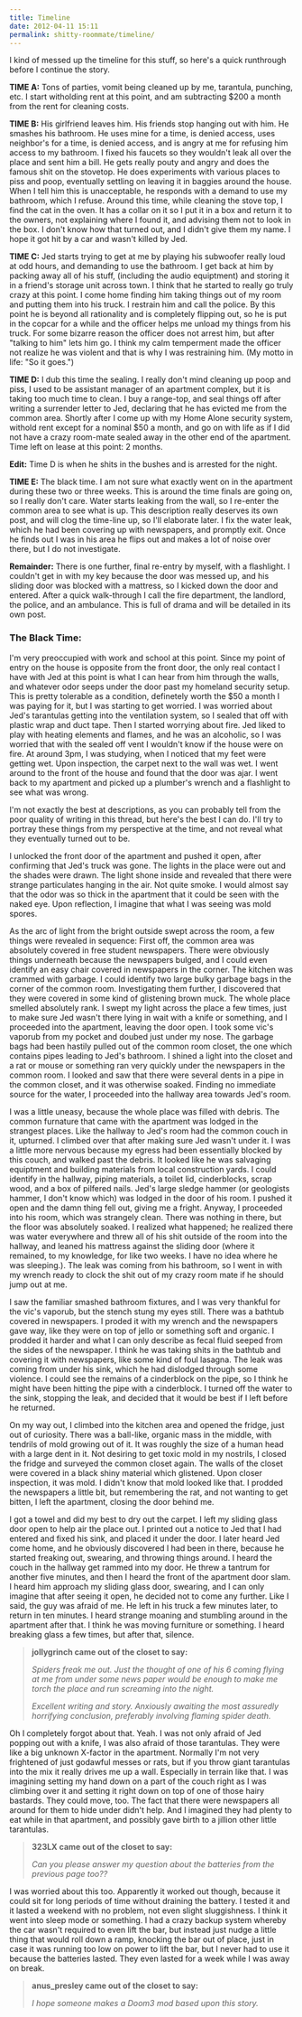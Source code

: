 ```yaml
---
title: Timeline
date: 2012-04-11 15:11
permalink: shitty-roommate/timeline/
---
```



I kind of messed up the timeline for this stuff, so here's a quick runthrough before I continue the story.

**TIME A:** Tons of parties, vomit being cleaned up by me, tarantula, punching, etc. I start witholding rent at this point, and am subtracting $200 a month from the rent for cleaning costs.

**TIME B:** His girlfriend leaves him. His friends stop hanging out with him. He smashes his bathroom. He uses mine for a time, is denied access, uses neighbor's for a time, is denied access, and is angry at me for refusing him access to my bathroom. I fixed his faucets so they wouldn't leak all over the place and sent him a bill. He gets really pouty and angry and does the famous shit on the stovetop. He does experiments with various places to piss and poop, eventually settling on leaving it in baggies around the house. When I tell him this is unacceptable, he responds with a demand to use my bathroom, which I refuse. Around this time, while cleaning the stove top, I find the cat in the oven. It has a collar on it so I put it in a box and return it to the owners, not explaining where I found it, and advising them not to look in the box. I don't know how that turned out, and I didn't give them my name. I hope it got hit by a car and wasn't killed by Jed.

**TIME C:** Jed starts trying to get at me by playing his subwoofer really loud at odd hours, and demanding to use the bathroom. I get back at him by packing away all of his stuff, (including the audio equiptment) and storing it in a friend's storage unit across town. I think that he started to really go truly crazy at this point. I come home finding him taking things out of my room and putting them into his truck. I restrain him and call the police. By this point he is beyond all rationality and is completely flipping out, so he is put in the copcar for a while and the officer helps me unload my things from his truck. For some bizarre reason the officer does not arrest him, but after "talking to him" lets him go. I think my calm temperment made the officer not realize he was violent and that is why I was restraining him. (My motto in life: "So it goes.")

**TIME D:** I dub this time the sealing. I really don't mind cleaning up poop and piss, I used to be assistant manager of an apartment complex, but it is taking too much time to clean. I buy a range-top, and seal things off after writing a surrender letter to Jed, declaring that he has evicted me from the common area. Shortly after I come up with my Home Alone security system, withold rent except for a nominal $50 a month, and go on with life as if I did not have a crazy room-mate sealed away in the other end of the apartment. Time left on lease at this point: 2 months.

__Edit:__ Time D is when he shits in the bushes and is arrested for the night.

**TIME E:** The black time. I am not sure what exactly went on in the apartment during these two or three weeks. This is around the time finals are going on, so I really don't care. Water starts leaking from the wall, so I re-enter the common area to see what is up. This description really deserves its own post, and will clog the time-line up, so I'll elaborate later. I fix the water leak, which he had been covering up with newspapers, and promptly exit. Once he finds out I was in his area he flips out and makes a lot of noise over there, but I do not investigate.

**Remainder:** There is one further, final re-entry by myself, with a flashlight. I couldn't get in with my key because the door was messed up, and his sliding door was blocked with a mattress, so I kicked down the door and entered. After a quick walk-through I call the fire department, the landlord, the police, and an ambulance. This is full of drama and will be detailed in its own post.

### The Black Time:

I'm very preoccupied with work and school at this point. Since my point of entry on the house is opposite from the front door, the only real contact I have with Jed at this point is what I can hear from him through the walls, and whatever odor seeps under the door past my homeland security setup. This is pretty tolerable as a condition, definetely worth the $50 a month I was paying for it, but I was starting to get worried. I was worried about Jed's tarantulas getting into the ventilation system, so I sealed that off with plastic wrap and duct tape. Then I started worrying about fire. Jed liked to play with heating elements and flames, and he was an alcoholic, so I was worried that with the sealed off vent I wouldn't know if the house were on fire. At around 3pm, I was studying, when I noticed that my feet were getting wet. Upon inspection, the carpet next to the wall was wet. I went around to the front of the house and found that the door was ajar. I went back to my apartment and picked up a plumber's wrench and a flashlight to see what was wrong.

I'm not exactly the best at descriptions, as you can probably tell from the poor quality of writing in this thread, but here's the best I can do. I'll try to portray these things from my perspective at the time, and not reveal what they eventually turned out to be.

I unlocked the front door of the apartment and pushed it open, after confirming that Jed's truck was gone. The lights in the place were out and the shades were drawn. The light shone inside and revealed that there were strange particulates hanging in the air. Not quite smoke. I would almost say that the odor was so thick in the apartment that it could be seen with the naked eye. Upon reflection, I imagine that what I was seeing was mold spores.

As the arc of light from the bright outside swept across the room, a few things were revealed in sequence: First off, the common area was absolutely covered in free student newspapers. There were obviously things underneath because the newspapers bulged, and I could even identify an easy chair covered in newspapers in the corner. The kitchen was crammed with garbage. I could identify two large bulky garbage bags in the corner of the common room. Investigating them further, I discovered that they were covered in some kind of glistening brown muck. The whole place smelled absolutely rank. I swept my light across the place a few times, just to make sure Jed wasn't there lying in wait with a knife or something, and I proceeded into the apartment, leaving the door open. I took some vic's vaporub from my pocket and doubed just under my nose. The garbage bags had been hastily pulled out of the common room closet, the one which contains pipes leading to Jed's bathroom. I shined a light into the closet and a rat or mouse or something ran very quickly under the newspapers in the common room. I looked and saw that there were several dents in a pipe in the common closet, and it was otherwise soaked. Finding no immediate source for the water, I proceeded into the hallway area towards Jed's room.

I was a little uneasy, because the whole place was filled with debris. The common furnature that came with the apartment was lodged in the strangest places. Like the hallway to Jed's room had the common couch in it, upturned. I climbed over that after making sure Jed wasn't under it. I was a little more nervous because my egress had been essentially blocked by this couch, and walked past the debris. It looked like he was salvaging equiptment and building materials from local construction yards. I could identify in the hallway, piping materials, a toilet lid, cinderblocks, scrap wood, and a box of pilfered nails. Jed's large sledge hammer (or geologists hammer, I don't know which) was lodged in the door of his room. I pushed it open and the damn thing fell out, giving me a fright. Anyway, I proceeded into his room, which was strangely clean. There was nothing in there, but the floor was absolutely soaked. I realized what happened; he realized there was water everywhere and threw all of his shit outside of the room into the hallway, and leaned his mattress against the sliding door (where it remained, to my knowledge, for like two weeks. I have no idea where he was sleeping.). The leak was coming from his bathroom, so I went in with my wrench ready to clock the shit out of my crazy room mate if he should jump out at me.

I saw the familiar smashed bathroom fixtures, and I was very thankful for the vic's vaporub, but the stench stung my eyes still. There was a bathtub covered in newspapers. I proded it with my wrench and the newspapers gave way, like they were on top of jello or something soft and organic. I prodded it harder and what I can only describe as fecal fluid seeped from the sides of the newspaper. I think he was taking shits in the bathtub and covering it with newspapers, like some kind of foul lasagna. The leak was coming from under his sink, which he had dislodged through some violence. I could see the remains of a cinderblock on the pipe, so I think he might have been hitting the pipe with a cinderblock. I turned off the water to the sink, stopping the leak, and decided that it would be best if I left before he returned.

On my way out, I climbed into the kitchen area and opened the fridge, just out of curiosity. There was a ball-like, organic mass in the middle, with tendrils of mold growing out of it. It was roughly the size of a human head with a large dent in it. Not desiring to get toxic mold in my nostrils, I closed the fridge and surveyed the common closet again. The walls of the closet were covered in a black shiny material which glistened. Upon closer inspection, it was mold. I didn't know that mold looked like that. I prodded the newspapers a little bit, but remembering the rat, and not wanting to get bitten, I left the apartment, closing the door behind me.

I got a towel and did my best to dry out the carpet. I left my sliding glass door open to help air the place out. I printed out a notice to Jed that I had entered and fixed his sink, and placed it under the door. I later heard Jed come home, and he obviously discovered I had been in there, because he started freaking out, swearing, and throwing things around. I heard the couch in the hallway get rammed into my door. He threw a tantrum for another five minutes, and then I heard the front of the apartment door slam. I heard him approach my sliding glass door, swearing, and I can only imagine that after seeing it open, he decided not to come any further. Like I said, the guy was afraid of me. He left in his truck a few minutes later, to return in ten minutes. I heard strange moaning and stumbling around in the apartment after that. I think he was moving furniture or something. I heard breaking glass a few times, but after that, silence.

>**jollygrinch came out of the closet to say:**
>
>*Spiders freak me out. Just the thought of one of his 6 coming flying at me from under some news paper would be enough to make me torch the place and run screaming into the night.*
>
>*Excellent writing and story. Anxiously awaiting the most assuredly horrifying conclusion, preferably involving flaming spider death.*

Oh I completely forgot about that. Yeah. I was not only afraid of Jed popping out with a knife, I was also afraid of those tarantulas. They were like a big unknown X-factor in the apartment. Normally I'm not very frightened of just godawful messes or rats, but if you throw giant tarantulas into the mix it really drives me up a wall. Especially in terrain like that. I was imagining setting my hand down on a part of the couch right as I was climbing over it and setting it right down on top of one of those hairy bastards. They could move, too. The fact that there were newspapers all around for them to hide under didn't help. And I imagined they had plenty to eat while in that apartment, and possibly gave birth to a jillion other little tarantulas.

>**323LX came out of the closet to say:**
>
>*Can you please answer my question about the batteries from the previous page too??*

I was worried about this too. Apparently it worked out though, because it could sit for long periods of time without draining the battery. I tested it and it lasted a weekend with no problem, not even slight sluggishness. I think it went into sleep mode or something. I had a crazy backup system whereby the car wasn't required to even lift the bar, but instead just nudge a little thing that would roll down a ramp, knocking the bar out of place, just in case it was running too low on power to lift the bar, but I never had to use it because the batteries lasted. They even lasted for a week while I was away on break.

>**anus_presley came out of the closet to say:**
>
>*I hope someone makes a Doom3 mod based upon this story.*